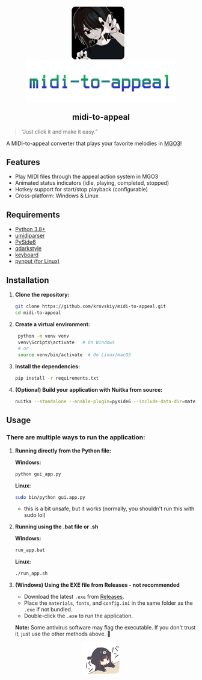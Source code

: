 <p align="center">
  <img src="https://github.com/krovskiy/midi-to-appeal/blob/main/materials/si3lEuEp2Fk.png" width="140" alt="logo" align=center>
  &nbsp; &nbsp;
  <img src="https://github.com/krovskiy/midi-to-appeal/blob/main/images/logo.png" width="400" alt="logo" align=center>
</p>

<h2 align=center>midi-to-appeal</h1>

> “Just click it and make it easy.”

A MIDI-to-appeal converter that plays your favorite melodies in [MGO3](https://www.youtube.com/watch?v=rY1XP5YNrQI)!


## Features

- Play MIDI files through the appeal action system in MGO3
- Animated status indicators (idle, playing, completed, stopped)
- Hotkey support for start/stop playback (configurable)
- Cross-platform: Windows & Linux

## Requirements

- [Python 3.8+](https://www.python.org/downloads/)
- [umidiparser](https://github.com/bixb922/umidiparser)
- [PySide6](https://pypi.org/project/PySide6/)
- [qdarkstyle](https://pypi.org/project/qdarkstyle/)
- [keyboard](https://pypi.org/project/keyboard/)
- [pynput (for Linux)](https://pypi.org/project/pynput/)

## Installation

1. **Clone the repository:**
   ```sh
   git clone https://github.com/krovskiy/midi-to-appeal.git
   cd midi-to-appeal
2. **Create a virtual environment:**
   ```sh
    python -m venv venv
    venv\Scripts\activate   # On Windows
    # or
    source venv/bin/activate  # On Linux/macOS
   ```
3. **Install the dependencies:**
   ```sh
   pip install -r requirements.txt
   ```
4. **(Optional) Build your application with Nuitka from source:**
   ```sh
   nuitka --standalone --enable-plugin=pyside6 --include-data-dir=materials=materials --include-data-dir=fonts=fonts --include-data-file=icon.png=icon.png --include-data-file=config.ini=config.ini --output-dir=dist - output-filename=midi-to-appeal --windows-icon-from-ico=icon.ico --windows-disable-console gui_app.py
   ```
## Usage
### There are multiple ways to run the application:
1. **Running directly from the Python file:**
   
   **Windows:**
   ```sh
   python gui_app.py
   ```
   **Linux:**
   ```sh
   sudo bin/python gui.app.py
   ```
   - this is a bit unsafe, but it works (normally, you shouldn't run this with sudo lol) 
2. **Running using the .bat file or .sh**

   **Windows:**
    ```cmd
    run_app.bat
    ```
    
    **Linux:**
    ```bash
    ./run_app.sh
    ```
3. **(Windows) Using the EXE file from Releases - not recommended**
   - Download the latest `.exe` from [Releases](https://github.com/krovskiy/midi-to-appeal/releases).
   - Place the `materials`, `fonts`, and `config.ini` in the same folder as the `.exe` if not bundled.
   - Double-click the `.exe` to run the application.
     
   **Note:** Some antivirus software may flag the executable. If you don't trust it, just use the other methods above. 🚩
<p align="center">
  <img src="https://github.com/krovskiy/midi-to-appeal/blob/main/materials/stopped.gif" width="100" alt="logo" align=center>
</p>
